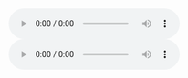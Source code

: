 <html>
<audio controls>
<source src="laji.mp3">
</audio>
<br>
<audio controls>
<source src="sanjiaozhi.mp3">
</audio>
</html>
